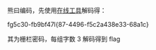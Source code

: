 熊曰编码，先使用[在线工具](http://hi.pcmoe.net/index.html)解码得：

fg5c30-fb9bf47l{87-4496-f5c2a438e33-68a1c}

其为栅栏密码，每组字数 3 解码得到 flag